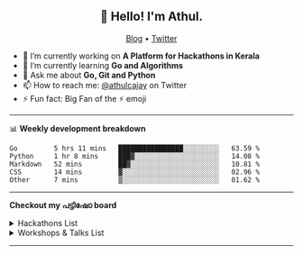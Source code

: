 <h2 align="center">👋 Hello! I'm Athul.</h2>
<p align="center">
  <a href="https://blog.athulcyriac.co">Blog</a> •
  <a href="https://twitter.com/athulcajay">Twitter</a>
</p>


- 🔭 I’m currently working on **A Platform for Hackathons in Kerala**
- 🌱 I’m currently learning **Go and Algorithms**
- 💬 Ask me about **Go, Git and Python**
- 📫 How to reach me: [@athulcajay](https://twitter.com/athulcajay) on Twitter
- ⚡ Fun fact: Big Fan of the :zap: emoji

-------

📊 **Weekly development breakdown**
<!--START_SECTION:waka-->
```text
Go         5 hrs 11 mins   ████████████████░░░░░░░░░   63.59 % 
Python     1 hr 8 mins     ███▓░░░░░░░░░░░░░░░░░░░░░   14.08 % 
Markdown   52 mins         ██▓░░░░░░░░░░░░░░░░░░░░░░   10.81 % 
CSS        14 mins         ▓░░░░░░░░░░░░░░░░░░░░░░░░   02.96 % 
Other      7 mins          ▒░░░░░░░░░░░░░░░░░░░░░░░░   01.62 % 
```
<!--END_SECTION:waka-->
-------

**Checkout my പട്ടിഷോ board**


<!--START_SECTION:table-->
<details>
<summary>Hackathons List</summary>


| Hackathon | Place | Role | Remark |
| :---: | :---: | :---: | :---: |
| EthIndia 19 | Bangalore | Hacker | First Hackathon | 
| Dev-a-thon | MACE Kothamangalam | Mentor, Campus Expert 🚩 | Introduced Students to GitHub Student Developer Pack | 
| .hack(); | KSUM Kochi | Mentor, Campus Expert 🚩 | Introduced Students to GitHub Student Developer Pack | 
| GitHub Actions Hackathon | Online | Hacker | Built [TeleWire](https://github.com/athul/telewire). Got Swags | 
| OpenHack | KSUM Kochi | Volunteer, Mentor, Campus Expert 🚩 | Brainstorming 🌩 | 
| Twilio-Dev Hackathon | Online | Hacker | Built a SMS Notifier with GitHub Action. Got Dev shop credits | 
| Make-a-thon 2.0 | CUSAT, Kochi | Hacker | Team Effort⚡️ | 
| HackCamp | KSUM Kochi | Hacker | Won 2nd Prize, built [P2Wiki](https://github.com/subins2000/p2wiki) with [Subin](https://github.com/subins2000) and [Pranav](https://github.com/pranavmodx) | 
| Rookie Hacks - MLH | Online | Hacker | Built [Whats Our Weather](https://www.whatsourweather.live/) with [Subin](https://github.com/subins2000) and [Kiran](https://github.com/thetronjohnson) and won a category prize | 
| MeenHacks | CE Kidangoor | Lead Organizer | ❤️ | 
| Hack from Home - MLH | Online | Hacker | Built [vett.space](https://vett.space) with [Subin](https://github.com/subins2000) |

</details>
<details>
<summary>Workshops & Talks List</summary>


| Place | Topic | Month |
| :---: | :---: | :---: |
| Jain University, Kochi | Intro to GitHub | Online| 
| Model Engg. College, Kochi | AMA with CE | Online| 
| TinkerHub Learn from Home | Go Basics | Online| 
| KMEA Engg. College, Kochi | Intro to Git and GitHub | In Person| 
| SOE - CUSAT, Kochi | Intro to GitHub Pages | Online| 
| Malabar institute of Technology, Kannur | Intro to GitHub | Online| 
| People In Tech - TinkerHub | AMA with CE | Online| 
| HackCamp, Kochi | Introduction to GitHub | In Person|
| Amal Jyothi, Kanjirapalli | OpenSource & GitHub| Online|
| VJCET, Muvattupuzha | Git and GitHub(2 days) | Online |
|MBCET, Thiruvanathapuram|Git and GitHub|Online|

![](https://komarev.com/ghpvc/?username=athul&color=green&style=flat-square&label=visits)

</details>

<!--END_SECTION:table-->

--------
